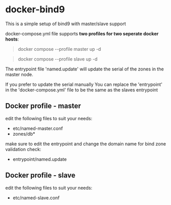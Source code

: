 # docker-bind9

This is a simple setup of bind9 with master/slave support

docker-compose.yml file supports **two profiles for two seperate docker hosts**:

> docker compose --profile master up -d

> docker compose --profile slave up -d

The entrypoint file 'named.update' will update the serial of the zones in the master node.

If you prefer to update the serial manually You can replace the 'entrypoint' in the 'docker-compose.yml' file to be the same as the slaves entrypoint

## Docker profile - master

edit the following files to suit your needs:

- etc/named-master.conf
- zones/db*

make sure to edit the entrypoint and change the domain name for bind zone validation check:

- entrypoint/named.update

## Docker profile - slave

edit the following files to suit your needs:

- etc/named-slave.conf
